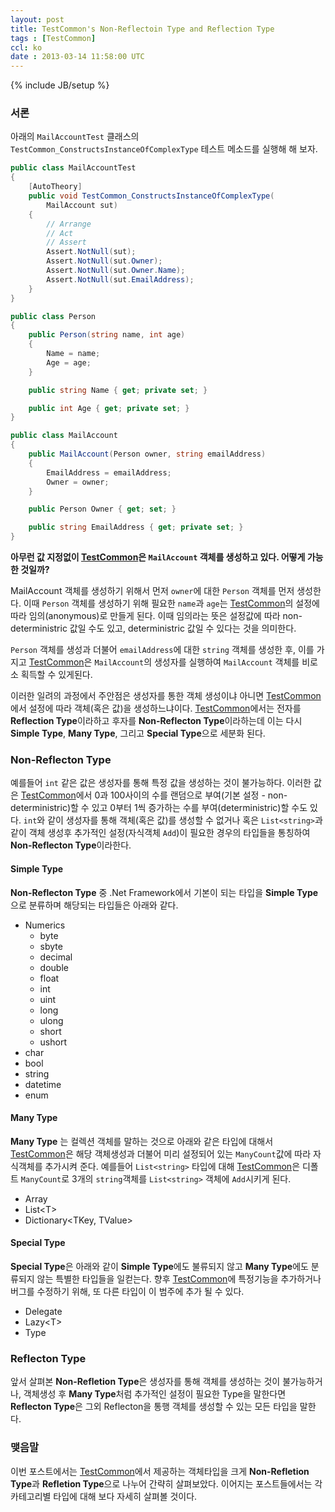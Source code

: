 ```yaml
---
layout: post
title: TestCommon's Non-Reflectoin Type and Reflection Type
tags : [TestCommon]
ccl: ko
date : 2013-03-14 11:58:00 UTC
---
```

{% include JB/setup %}

### 서론
아래의 `MailAccountTest` 클래스의 `TestCommon_ConstructsInstanceOfComplexType` 테스트 메소드를 실행해 해 보자.

```c#
public class MailAccountTest
{
    [AutoTheory]
    public void TestCommon_ConstructsInstanceOfComplexType(
        MailAccount sut)
    {
        // Arrange
        // Act
        // Assert
        Assert.NotNull(sut);
        Assert.NotNull(sut.Owner);
        Assert.NotNull(sut.Owner.Name);
        Assert.NotNull(sut.EmailAddress);
    }
}

public class Person
{
    public Person(string name, int age)
    {
        Name = name;
        Age = age;
    }

    public string Name { get; private set; }

    public int Age { get; private set; }
}

public class MailAccount
{
    public MailAccount(Person owner, string emailAddress)
    {
        EmailAddress = emailAddress;
        Owner = owner;
    }

    public Person Owner { get; set; }

    public string EmailAddress { get; private set; }
}
```

**아무런 값 지정없이 [TestCommon]은 `MailAccount` 객체를 생성하고 있다. 어떻게 가능한 것일까?**

MailAccount 객체를 생성하기 위해서 먼저 `owner`에 대한 `Person` 객체를 먼저 생성한다.
이때 `Person` 객체를 생성하기 위해 필요한 `name`과 `age`는 [TestCommon]의 설정에 따라
임의(anonymous)로 만들게 된다.
이때 임의라는 뜻은 설정값에 따라 non-deterministric 값일 수도 있고, deterministric 값일 수 있다는 것을 의미한다.

`Person` 객체를 생성과 더불어 `emailAddress`에 대한 `string` 객체를 생성한 후,
이를 가지고 [TestCommon]은 `MailAccount`의 생성자를 실행하여 `MailAccount` 객체를 비로소 획득할 수 있게된다.

이러한 일려의 과정에서 주안점은 생성자를 통한 객체 생성이냐 아니면 [TestCommon]에서 설정에 따라 객체(혹은 값)을 생성하느냐이다.
[TestCommon]에서는 전자를 **Reflection Type**이라하고 후자를 **Non-Reflecton Type**이라하는데
이는 다시 **Simple Type**, **Many Type**, 그리고 **Special Type**으로 세분화 된다.

<!-- break -->

### Non-Reflecton Type
예를들어 `int` 같은 값은 생성자를 통해 특정 값을 생성하는 것이 불가능하다.
이러한 값은 [TestCommon]에서 0과 100사이의 수를 랜덤으로 부여(기본 설정 - non-deterministric)할 수 있고
0부터 1씩 증가하는 수를 부여(deterministric)할 수도 있다.
`int`와 같이 생성자를 통해 객체(혹은 값)를 생성할 수 없거나 혹은 `List<string>`과 같이
객체 생성후 추가적인 설정(자식객체 `Add`)이 필요한 경우의 타입들을 통칭하여 **Non-Reflecton Type**이라한다.

#### Simple Type
**Non-Reflecton Type** 중 .Net Framework에서 기본이 되는 타입을 **Simple Type**으로 분류하며 해당되는 타입들은 아래와 같다.

*   Numerics
    -   byte
    -   sbyte
    -   decimal
    -   double
    -   float
    -   int
    -   uint
    -   long
    -   ulong
    -   short
    -   ushort
*   char
*   bool
*   string
*   datetime
*   enum
 

#### Many Type
**Many Type** 는 컬렉션 객체를 말하는 것으로 아래와 같은 타입에 대해서 [TestCommon]은 해당 객체생성과 더불어
미리 설정되어 있는 `ManyCount`값에 따라 자식객체를 추가시켜 준다.
예를들어 `List<string>` 타입에 대해 [TestCommon]은 디폴트 `ManyCount`로 3개의 `string`객체를
`List<string>` 객체에 `Add`시키게 된다.

*   Array
*   List\<T\>
*   Dictionary\<TKey, TValue\>

#### Special Type

**Special Type**은 아래와 같이 **Simple Type**에도 불류되지 않고 **Many Type**에도 분류되지 않는 특별한 타입들을 일컫는다.
향후 [TestCommon]에 특정기능을 추가하거나 버그를 수정하기 위해, 또 다른 타입이 이 범주에 추가 될 수 있다.

*   Delegate
*   Lazy\<T\>
*   Type

### Reflecton Type
앞서 살펴본 **Non-Refletion Type**은 생성자를 통해 객체를 생성하는 것이 불가능하거나,
객체생성 후 **Many Type**처럼 추가적인 설정이 필요한 Type을 말한다면 **Reflecton Type**은 그외 Reflecton을 통행 객체를 생성할 수 있는 모든 타입을 말한다.

### 맺음말
이번 포스트에서는 [TestCommon]에서 제공하는 객체타입을 크게 **Non-Refletion Type**과 **Refletion Type**으로 나누어 간략히 살펴보았다.
이어지는 포스트들에서는 각 카테고리별 타입에 대해 보다 자세히 살펴볼 것이다.

[TestCommon]: <https://github.com/jwChung/TestCommon>